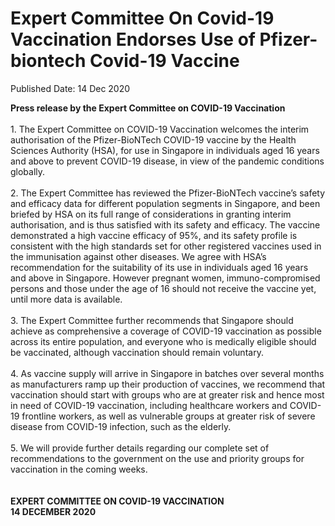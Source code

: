 <html>
    <meta http-equiv="Content-Type" content="text/html; charset=utf-8"/>
    <meta charset="utf-8"/>
    <title>Expert Committee On Covid-19 Vaccination Endorses Use of Pfizer-biontech Covid-19 Vaccine</title>
    <body><h1>Expert Committee On Covid-19 Vaccination Endorses Use of Pfizer-biontech Covid-19 Vaccine</h1>
    <p>Published Date: 14 Dec 2020</p> <strong>Press release by the Expert Committee on COVID-19 Vaccination <br></strong><br>1. The Expert Committee on COVID-19 Vaccination welcomes the interim authorisation of the Pfizer-BioNTech COVID-19 vaccine by the Health Sciences Authority (HSA), for use in Singapore in individuals aged 16 years and above to prevent COVID-19 disease, in view of the pandemic conditions globally. 
<br>
<br>2. The Expert Committee has reviewed the Pfizer-BioNTech vaccine’s safety and efficacy data for different population segments in Singapore, and been briefed by HSA on its full range of considerations in granting interim authorisation, and is thus satisfied with its safety and efficacy. The vaccine demonstrated a high vaccine efficacy of 95%, and its safety profile is consistent with the high standards set for other registered vaccines used in the immunisation against other diseases. We agree with HSA’s recommendation for the suitability of its use in individuals aged 16 years and above in Singapore. However pregnant women, immuno-compromised persons and those under the age of 16 should not receive the vaccine yet, until more data is available.
<br>
<br>3. The Expert Committee further recommends that Singapore should achieve as comprehensive a coverage of COVID-19 vaccination as possible across its entire population, and everyone who is medically eligible should be vaccinated, although vaccination should remain voluntary. 
<br>
<br>4. As vaccine supply will arrive in Singapore in batches over several months as manufacturers ramp up their production of vaccines, we recommend that vaccination should start with groups who are at greater risk and hence most in need of COVID-19 vaccination, including healthcare workers and COVID-19 frontline workers, as well as vulnerable groups at greater risk of severe disease from COVID-19 infection, such as the elderly. 
<br>
<br>5. We will provide further details regarding our complete set of recommendations to the government on the use and priority groups for vaccination in the coming weeks.
<br>
<br>
<strong><br>EXPERT COMMITTEE ON COVID-19 VACCINATION 
<br>14 DECEMBER 2020
</strong><br></body>
</html>